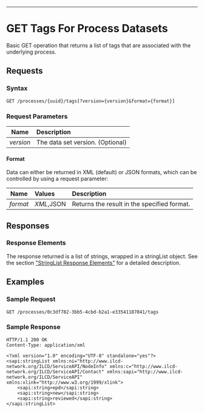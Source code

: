 ---

GET Tags For Process Datasets
=========================================

Basic GET operation that returns a list of tags that are associated with the underlying process.

Requests
--------

### Syntax

    GET /processes/{uuid}/tags[?version={version}&format={format}]

### Request Parameters

| Name           | Description                                               |
| :------------: | :-------------------------------------------------------- |
| *version*      | The data set version. (Optional)                          |

#### Format

Data can either be returned in XML (default) or JSON formats, which can be controlled by using a request parameter:

| Name             |Values      | Description                                 |
| :------------:   |:---------- | :-----------------------------------------  |
| *format*         | *XML*,JSON | Returns the result in the specified format. |


Responses
---------

### Response Elements

The response returned is a list of strings, wrapped in a stringList
object.
See the section
["StringList Response Elements"](./Service_API_Response_StringList.md)
for a detailed description.

Examples
--------

### Sample Request

    GET /processes/0c3df782-3bb5-4cbd-b2a1-e33541187041/tags

### Sample Response

    HTTP/1.1 200 OK
    Content-Type: application/xml

    <?xml version="1.0" encoding="UTF-8" standalone="yes"?>
    <sapi:stringList xmlns:ni="http://www.ilcd-network.org/ILCD/ServiceAPI/NodeInfo" xmlns:c="http://www.ilcd-network.org/ILCD/ServiceAPI/Contact" xmlns:sapi="http://www.ilcd-network.org/ILCD/ServiceAPI" xmlns:xlink="http://www.w3.org/1999/xlink">
        <sapi:string>epd</sapi:string>
        <sapi:string>new</sapi:string>
        <sapi:string>reviewed</sapi:string>
    </sapi:stringList>
